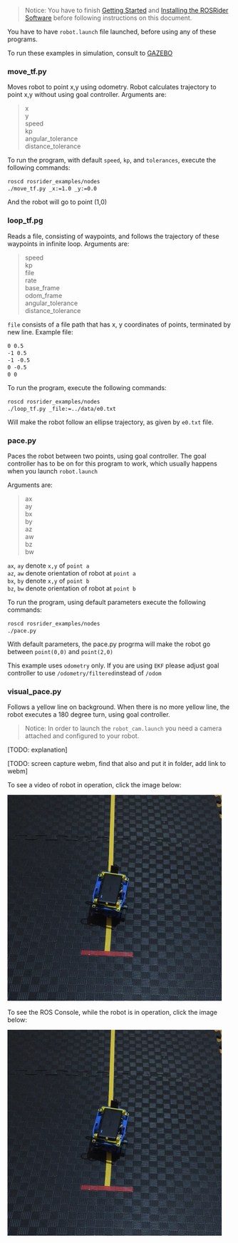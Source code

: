 >Notice: You have to finish [Getting Started](START.md) and [Installing the ROSRider Software](SOFTWARE.md) before following instructions on this document.

You have to have `robot.launch` file launched, before using any of these programs.

To run these examples in simulation, consult to [GAZEBO](GAZEBO.md)

### move_tf.py

Moves robot to point x,y using odometry. Robot calculates trajectory to point x,y without using goal controller. Arguments are:
 
> x  
> y  
> speed  
> kp  
> angular\_tolerance  
> distance\_tolerance


To run the program, with default `speed`, `kp`, and `tolerances`, execute the following commands:

    roscd rosrider_examples/nodes
    ./move_tf.py _x:=1.0 _y:=0.0

And the robot will go to point (1,0)

### loop_tf.pg

Reads a file, consisting of waypoints, and follows the trajectory of these waypoints in infinite loop. Arguments are:

>speed  
>kp  
>file  
>rate  
>base_frame  
>odom_frame  
>angular_tolerance  
>distance_tolerance  

`file` consists of a file path that has x, y coordinates of points, terminated by new line. Example file:


```console
0 0.5
-1 0.5
-1 -0.5
0 -0.5
0 0
```

To run the program, execute the following commands:

    roscd rosrider_examples/nodes
    ./loop_tf.py _file:=../data/e0.txt

Will make the robot follow an ellipse trajectory, as given by ```e0.txt``` file.

### pace.py

Paces the robot between two points, using goal controller. The goal controller has to be on for this program to work, which usually happens when you launch `robot.launch`

Arguments are:

>ax  
>ay  
>bx  
>by  
>az  
>aw  
>bz  
>bw  

`ax`, `ay` denote `x,y` of `point a`  
`az`, `aw` denote orientation of robot at `point a`  
`bx`, `by` denote `x,y` of `point b`  
`bz`, `bw` denote orientation of robot at `point b`  

To run the program, using default parameters execute the following commands:

    roscd rosrider_examples/nodes
    ./pace.py

With default parameters, the pace.py progrma will make the robot go between `point(0,0)` and `point(2,0)`

This example uses `odometry` only. If you are using `EKF` please adjust goal controller to use `/odometry/filtered`instead of `/odom`

### visual_pace.py

Follows a yellow line on background. When there is no more yellow line, the robot executes a 180 degree turn, using goal controller.

>Notice: In order to launch the `robot_cam.launch` you need a camera attached and configured to your robot.

[TODO: explanation]

[TODO: screen capture webm, find that also and put it in folder, add link to webm]


To see a video of robot in operation, click the image below:

[![Visual Pace](https://raw.githubusercontent.com/ROSRider/rosrider_doc/main/img/visual_pace_mov.png)](https://www.youtube.com/watch?v=i8jRJzGPu2k "Visual Pace")

To see the ROS Console, while the robot is in operation, click the image below:

[![Visual Pace Console](https://raw.githubusercontent.com/ROSRider/rosrider_doc/main/img/visual_pace_mov.png)](https://www.youtube.com/watch?v=MUS3nrNKr90 "Visual Pace Console")





